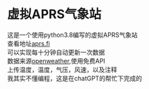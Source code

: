 # 虚拟APRS气象站<br>
这是一个使用python3.8编写的虚拟APRS气象站<br>
查看地址[aprs.fi](https://aprs.fi/)  
可以实现每十分钟自动更新一次数据<br>
数据来源[openweather](https://openweathermap.org/),使用免费API<br>
上传温度，温度，气压，风速，以及注释<br>
我其实不懂编程，这是在chatGPT的帮忙下完成的<br>
